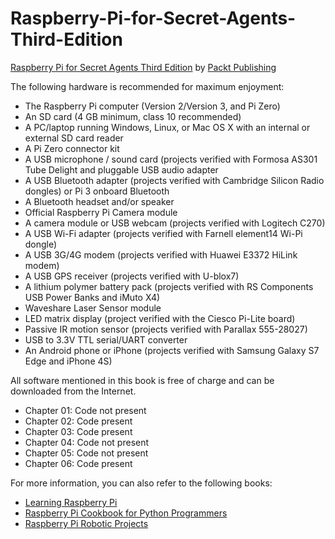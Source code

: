 # Raspberry-Pi-for-Secret-Agents-Third-Edition
[Raspberry Pi for Secret Agents Third Edition](https://www.packtpub.com/hardware-and-creative/raspberry-pi-secret-agents-third-edition?utm_source=GitHub&utm_medium=repo&utm_campaign=9781786463548) by [Packt Publishing](https://www.packtpub.com/)


The following hardware is recommended for maximum enjoyment:

* The Raspberry Pi computer (Version 2/Version 3, and Pi Zero)
* An SD card (4 GB minimum, class 10 recommended)
* A PC/laptop running Windows, Linux, or Mac OS X with an internal or external SD card reader
* A Pi Zero connector kit
* A USB microphone / sound card (projects verified with Formosa AS301 Tube Delight and pluggable USB audio adapter
* A USB Bluetooth adapter (projects verified with Cambridge Silicon Radio dongles) or Pi 3 onboard Bluetooth
* A Bluetooth headset and/or speaker
* Official Raspberry Pi Camera module
* A camera module or USB webcam (projects verified with Logitech C270)
* A USB Wi-Fi adapter (projects verified with Farnell element14 Wi-Pi dongle)
* A USB 3G/4G modem (projects verified with Huawei E3372 HiLink modem)
* A USB GPS receiver (projects verified with U-blox7)
* A lithium polymer battery pack (projects verified with RS Components USB Power Banks and iMuto X4)
* Waveshare Laser Sensor module
* LED matrix display (project verified with the Ciesco Pi-Lite board)
* Passive IR motion sensor (projects verified with Parallax 555-28027)
* USB to 3.3V TTL serial/UART converter
* An Android phone or iPhone (projects verified with Samsung Galaxy S7 Edge and iPhone 4S)


All software mentioned in this book is free of charge and can be downloaded from the
Internet.


* Chapter 01: Code not present
* Chapter 02: Code present
* Chapter 03: Code present
* Chapter 04: Code not present
* Chapter 05: Code not present
* Chapter 06: Code present



For more information, you can also refer to the following books:
* [Learning Raspberry Pi](https://www.packtpub.com/hardware-and-creative/learning-raspberry-pi?utm_source=GitHub&utm_medium=repo&utm_campaign=9781783982820)
* [Raspberry Pi Cookbook for Python Programmers](https://www.packtpub.com/hardware-and-creative/raspberry-pi-cookbook-python-programmers?utm_source=GitHub&utm_medium=repo&utm_campaign=9781849696623)
* [Raspberry Pi Robotic Projects](https://www.packtpub.com/hardware-and-creative/raspberry-pi-robotic-projects?utm_source=GitHub&utm_medium=repo&utm_campaign=9781849694322)
